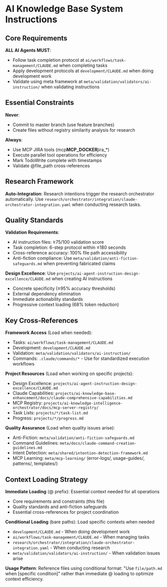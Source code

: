 # AI Knowledge Base System Instructions

## Core Requirements

**ALL AI Agents MUST**:

- Follow task completion protocol at `ai/workflows/task-management/CLAUDE.md` when completing tasks
- Apply development protocols at `development/CLAUDE.md` when doing development work
- Validate using meta framework at `meta/validation/validators/ai-instruction/` when validating instructions

## Essential Constraints

**Never**:

- Commit to master branch (use feature branches)
- Create files without registry similarity analysis for research

**Always**:

- Use MCP JIRA tools (mcp**MCP_DOCKER**jira\_\*)
- Execute parallel tool operations for efficiency
- Mark TodoWrite complete with timestamps
- Validate @file_path cross-references

## Research Framework

**Auto-Integration**: Research intentions trigger the research orchestrator automatically. Use `research/orchestrator/integration/claude-orchestrator-integration.yaml` when conducting research tasks.

## Quality Standards

**Validation Requirements**:

- AI instruction files: ≥75/100 validation score
- Task completion: 6-step protocol within ≤180 seconds
- Cross-reference accuracy: 100% file path accessibility
- Anti-fiction compliance: Use `meta/validation/anti-fiction-safeguards.md` when preventing fabricated claims

**Design Excellence**: Use `projects/ai-agent-instruction-design-excellence/CLAUDE.md` when creating AI instructions

- Concrete specificity (≥95% accuracy thresholds)
- External dependency elimination
- Immediate actionability standards
- Progressive context loading (68% token reduction)

## Key Cross-References

**Framework Access** (Load when needed):

- Tasks: `ai/workflows/task-management/CLAUDE.md`
- Development: `development/CLAUDE.md`
- Validation: `meta/validation/validators/ai-instruction/`
- Commands: `.claude/commands/*` - Use for standardized execution workflows

**Project Resources** (Load when working on specific projects):

- Design Excellence: `projects/ai-agent-instruction-design-excellence/CLAUDE.md`
- Claude Capabilities: `projects/ai-knowledge-base-enhancement/docs/claude-comprehensive-capabilities.md`
- MCP Registry: `projects/ai-knowledge-intelligence-orchestrator/docs/mcp-server-registry/`
- Task Lists: `projects/*/task-list.md`
- Progress: `projects/*/progress.md`

**Quality Assurance** (Load when quality issues arise):

- Anti-Fiction: `meta/validation/anti-fiction-safeguards.md`
- Command Guidelines: `meta/docs/claude-command-creation-guidelines.md`
- Intent Detection: `meta/shared/intention-detection-framework.md`
- MCP Learning: `meta/mcp-learning/` (error-logs/, usage-guides/, patterns/, templates/)

## Context Loading Strategy

**Immediate Loading** (@ prefix): Essential context needed for all operations

- Core requirements and constraints (this file)
- Quality standards and anti-fiction safeguards
- Essential cross-references for project coordination

**Conditional Loading** (bare paths): Load specific contexts when needed

- `development/CLAUDE.md` - When doing development work
- `ai/workflows/task-management/CLAUDE.md` - When managing tasks
- `research/orchestrator/integration/claude-orchestrator-integration.yaml` - When conducting research
- `meta/validation/validators/ai-instruction/` - When validation issues arise

**Usage Pattern**: Reference files using conditional format: "Use `file/path.md` when [specific condition]" rather than immediate @ loading to optimize context efficiency.
